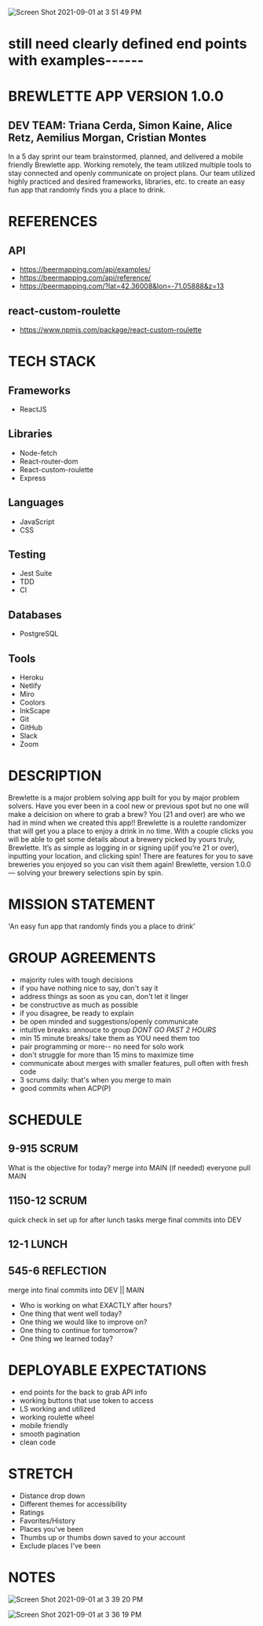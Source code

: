 ![Screen Shot 2021-09-01 at 3 51 49 PM](https://user-images.githubusercontent.com/80484840/131755700-591ca056-73a3-42bd-8ad8-2e668822fae6.png)

# still need clearly defined end points with examples------

# BREWLETTE APP VERSION 1.0.0

## DEV TEAM: Triana Cerda, Simon Kaine, Alice Retz, Aemilius Morgan, Cristian Montes
In a 5 day sprint our team brainstormed, planned, and delivered a mobile friendly Brewlette app. Working remotely, the team utilized multiple tools to stay connected and openly communicate on project plans. Our team utilized highly practiced and desired frameworks, libraries, etc. to create an easy fun app that randomly finds you a place to drink. 

# REFERENCES
## API
- https://beermapping.com/api/examples/
- https://beermapping.com/api/reference/
- https://beermapping.com/?lat=42.36008&lon=-71.05888&z=13

## react-custom-roulette
- https://www.npmjs.com/package/react-custom-roulette
# TECH STACK

## Frameworks
- ReactJS

## Libraries
- Node-fetch 
- React-router-dom 
- React-custom-roulette
- Express 

## Languages
- JavaScript 
- CSS 

## Testing
- Jest Suite 
- TDD
- CI 

## Databases
- PostgreSQL

## Tools
- Heroku
- Netlify
- Miro 
- Coolors 
- InkScape
- Git 
- GitHub 
- Slack
- Zoom

# DESCRIPTION
Brewlette is a major problem solving app built for you by major problem solvers. Have you ever been in a cool new or previous spot but no one will make a deicision on where to grab a brew? You (21 and over) are who we had in mind when we created this app!! Brewlette is a roulette randomizer that will get you a place to enjoy a drink in no time. With a couple clicks you will be able to get some details about a brewery picked by yours truly, Brewlette. It’s as simple as logging in or signing up(if you’re 21 or over), inputting your location, and clicking spin! There are features for you to save breweries you enjoyed so you can visit them again! Brewlette, version 1.0.0 — solving your brewery selections spin by spin. 

# MISSION STATEMENT
'An easy fun app that randomly finds you a place to drink'

# GROUP AGREEMENTS
- majority rules with tough decisions
- if you have nothing nice to say, don't say it
- address things as soon as you can, don't let it linger
- be constructive as much as possible
- if you disagree, be ready to explain
- be open minded and suggestions/openly communicate
- intuitive breaks: annouce to group *DONT GO PAST 2 HOURS*
- min 15 minute breaks/ take them as YOU need them too
- pair programming or more-- no need for solo work
- don't struggle for more than 15 mins to maximize time
- communicate about merges with smaller features, pull often with fresh code
- 3 scrums daily: that's when you merge to main
- good commits when ACP(P)


# SCHEDULE

## 9-915 SCRUM
What is the objective for today?
merge into MAIN (if needed)
everyone pull MAIN

## 1150-12 SCRUM
quick check in
set up for after lunch tasks
merge final commits into DEV

## 12-1 LUNCH

## 545-6 REFLECTION
merge into final commits into DEV || MAIN
- Who is working on what EXACTLY after hours?
- One thing that went well today?
- One thing we would like to improve on?
- One thing to continue for tomorrow?
- One thing we learned today?


# DEPLOYABLE EXPECTATIONS
- end points for the back to grab API info
- working buttons that use token to access
- LS working and utilized 
- working roulette wheel
- mobile friendly 
- smooth pagination 
- clean code 

# STRETCH
- Distance drop down
- Different themes for accessibility
- Ratings
- Favorites/History
- Places you've been
- Thumbs up or thumbs down saved to your account
- Exclude places I've been


# NOTES
![Screen Shot 2021-09-01 at 3 39 20 PM](https://user-images.githubusercontent.com/80484840/131754600-2ba5afff-0490-420a-af7c-1d294c682494.png)

![Screen Shot 2021-09-01 at 3 36 19 PM](https://user-images.githubusercontent.com/80484840/131754359-6e016dbd-c599-46be-a744-b868c9128eb3.png)

